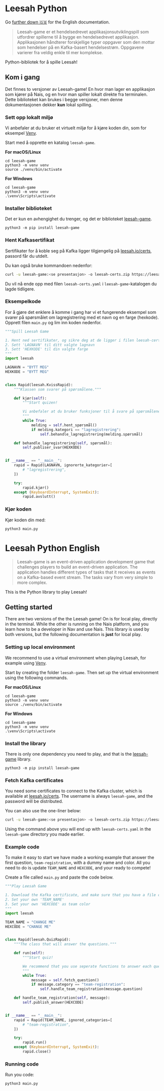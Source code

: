 # Leesah Python

Go [further down 🇬🇧](#leesah-python-english) for the English documentation.

> Leesah-game er et hendelsedrevet applikasjonsutviklingspill som utfordrer spillerne til å bygge en hendelsedrevet applikasjon. 
> Applikasjonen håndterer forskjellige typer oppgaver som den mottar som hendelser på en Kafka-basert hendelsestrøm. 
> Oppgavene varierer fra veldig enkle til mer komplekse.

Python-bibliotek for å spille Leesah!

## Kom i gang

Det finnes to versjoner av Leesah-game!
En hvor man lager en applikasjon som kjører på Nais, og en hvor man spiller lokalt direkte fra terminalen.
Dette biblioteket kan brukes i begge versjoner, men denne dokumentasjonen dekker **kun** lokal spilling.

### Sett opp lokalt miljø

Vi anbefaler at du bruker et virtuelt miljø for å kjøre koden din, som for eksempel [Venv](https://packaging.python.org/en/latest/guides/installing-using-pip-and-virtual-environments/).

Start med å opprette en katalog `leesah-game`.

**For macOS/Linux**
```shell
cd leesah-game
python3 -m venv venv
source ./venv/bin/activate
```

**For Windows**
```shell
cd leesah-game
python3 -m venv venv
.\venv\Scripts\activate
```

### Installer biblioteket

Det er kun en avhengighet du trenger, og det er biblioteket [leesah-game](https://pypi.org/project/leesah-game/).

```shell
python3 -m pip install leesah-game
```

### Hent Kafkasertifikat

Sertifikater for å koble seg på Kafka ligger tilgjengelig på [leesah.io/certs](https://leesah.io/certs), passord får du utdelt.

Du kan også bruke kommandoen nedenfor:

```bash
curl -u leesah-game:<se presentasjon> -o leesah-certs.zip https://leesah.io/certs && unzip leesah-certs.zip
```

Du vil nå ende opp med filen `leesah-certs.yaml` i `leesah-game`-katalogen du lagde tidligere.

### Eksempelkode

For å gjøre det enklere å komme i gang har vi et fungerende eksempel som svarer på spørsmålet om lagregistrering med et navn og en farge (hexkode).
Opprett filen `main.py` og lim inn koden nedenfor.

```python
"""Spill Leesah Game

1. Hent ned sertifikater, og sikre deg at de ligger i filen leesah-certs.yaml
2. Sett 'LAGNAVN' til ditt valgte lagnavn
3. Sett 'HEXKODE' til din valgte farge
"""
import leesah

LAGNAVN = "BYTT MEG"
HEXKODE = "BYTT MEG"


class Rapid(leesah.KvissRapid):
    """Klassen som svarer på spørsmålene."""

    def kjør(self):
        """Start quizen!

        Vi anbefaler at du bruker funksjoner til å svare på spørsmålene.
        """
        while True:
            melding = self.hent_spørsmål()
            if melding.kategori == "lagregistrering":
                self.behandle_lagregistrering(melding.spørsmål)

    def behandle_lagregistrering(self, spørsmål):
        self.publiser_svar(HEXKODE)


if __name__ == "__main__":
    rapid = Rapid(LAGNAVN, ignorerte_kategorier=[
        # "lagregistrering",
    ])

    try:
        rapid.kjør()
    except (KeyboardInterrupt, SystemExit):
        rapid.avslutt()
```

### Kjør koden

Kjør koden din med:

```shell
python3 main.py
```

# Leesah Python English

> Leesah-game is an event-driven application development game that challenges players to build an event-driven application.
> The application handles different types of tasks that it receives as events on a Kafka-based event stream.
> The tasks vary from very simple to more complex.

This is the Python library to play Leesah!

## Getting started

There are two versions of the the Leesah game!
On is for local play, directly in the terminal.
While the other is running on the Nais platform, and you learn how to be a developer in Nav and use Nais.
This library is used by both versions, but the following documentation is **just** for local play.

### Setting up local environment

We recommend to use a virtual environment when playing Leesah, for example using [Venv](https://packaging.python.org/en/latest/guides/installing-using-pip-and-virtual-environments/).

Start by creating the folder `leesah-game`.
Then set up the virtual environment using the following commands.

**For macOS/Linux**
```shell
cd leesah-game
python3 -m venv venv
source ./venv/bin/activate
```

**For Windows**
```shell
cd leesah-game
python3 -m venv venv
.\venv\Scripts\activate
```

### Install the library

There is only one dependency you need to play, and that is the [leesah-game](https://pypi.org/project/leesah-game/) library.

```shell
python3 -m pip install leesah-game
```

### Fetch Kafka certificates

You need some certificates to connect to the Kafka cluster, which is available at [leesah.io/certs](https://leesah.io/certs).
The username is always `leesah-game`, and the password will be distributed.

You can also use the one-liner below:

```bash
curl -u leesah-game:<se presentasjon> -o leesah-certs.zip https://leesah.io/certs && unzip leesah-certs.zip
```

Using the command above you will end up with `leesah-certs.yaml` in the `leesah-game` directory you made earlier.

### Example code

To make it easy to start we have made a working example that answer the first question, `team-registration`, with a dummy name and color.
All you need to do is update `TEAM_NAME` and `HEXCODE`, and your ready to compete!

Create a file called `main.py` and paste the code below.

```python
"""Play Leesah Game

1. Download the Kafka certificate, and make sure that you have a file called leesah-certs.yaml in the same directory as this file
2. Set your own 'TEAM_NAME'
3. Set your own 'HEXCODE' as team color
"""
import leesah

TEAM_NAME = "CHANGE ME"
HEXCODE = "CHANGE ME"


class Rapid(leesah.QuizRapid):
    """The class that will answer the questions."""

    def run(self):
        """Start quiz!

        We recommend that you use seperate functions to answer each question.
        """
        while True:
            message = self.fetch_question()
            if message.category == "team-registration":
                self.handle_team_registration(message.question)

    def handle_team_registration(self, message):
        self.publish_answer(HEXCODE)


if __name__ == "__main__":
    rapid = Rapid(TEAM_NAME, ignored_categories=[
        # "team-registration",
    ])

    try:
        rapid.run()
    except (KeyboardInterrupt, SystemExit):
        rapid.close()
```

### Running code

Run you code:

```shell
python3 main.py
```
